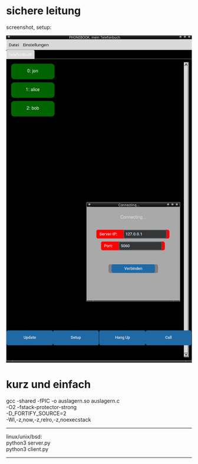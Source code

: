# sichere leitung

screenshot, setup:

![Screenshot](./ausgeschnitten.png)



# kurz und einfach
gcc -shared -fPIC -o auslagern.so auslagern.c \
    -O2 -fstack-protector-strong \
    -D_FORTIFY_SOURCE=2 \
    -Wl,-z,now,-z,relro,-z,noexecstack

___________________________________________________
linux/unix/bsd:    
python3 server.py  
python3 client.py  
___________________________________________________
